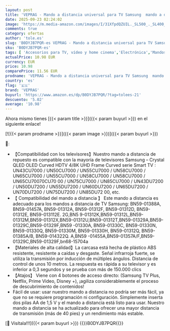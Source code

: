 ```yaml
---
layout: post
title: 'VEPRAG - Mando a distancia universal para TV Samsung  mando a distancia de repuesto para Samsung Crystal QLED OLED Curved HDTV 4/8K UHD Frame Curved Series Smart TV.'
date: 2025-09-23 02:24:02
image: 'https://m.media-amazon.com/images/I/31XfpdQZUIL._SL500_._SL400_.jpg'
comments: true
category: ofertas
author: 'tole.es'
slug: 'B0DYJB7PQR-es VEPRAG - Mando a distancia universal para TV Samsung mando...'
sku: 'B0DYJB7PQR-es'
tags: [ 'Accesorios para TV, vídeo y home cinema','Electrónica','Mandos a distancia','TV, vídeo y home cinema','smart','tv','veprag','🇪🇸', ]
actualPrice: 10.98 EUR
currency: EUR
price: 10.98
comparePrice: 11.56 EUR
prodname: 'VEPRAG - Mando a distancia universal para TV Samsung  mando a distancia de repuesto para Samsung Crystal QLED OLED Curved HDTV 4/8K UHD Frame Curved Series Smart TV.'
country: 'es'
flag: '🇪🇸'
brand: 'VEPRAG'
buyurl: 'https://www.amazon.es/dp/B0DYJB7PQR/?tag=tolees-21'
descuento: '5.02'
average: '10.98'
---
```


Ahora mismo tienes [{{< param title >}}]({{< param buyurl >}}) en el siguiente enlace!

[![{{< param prodname >}}]({{< param image >}})]({{< param buyurl >}})

🔎:

- 【Compatibilidad con los televisores】Nuestro mando a distancia de repuesto es compatible con la mayoría de televisores Samsung – Crystal QLED OLED Curved HDTV 4/8K UHD Frame Curved serie Smart TV : UN43CU7000 / UN50CU7000 / UN55CU7000 / UN58CU7000 / UN65CU7000 / UN55CU7000 / UN58CU7000 / UN58CU7000 / UN65CU70070CU70 00 / UN75CU7000 / UN85CU7000 / UN43DU7200 / UN50DU7200 / UN55DU7200 / UN60DU7200 / UN65DU7200 / UN70DU7200 / UN75DU7200 / UN85DU72 00, etc.
- 【 Compatibilidad del mando a distancia 】 Este mando a distancia es adecuado para los mandos a distancia de TV Samsung: BN59-01388A, BN59-01457A, BN59-01312A, BN59-01312F, BN59-01312D, BN59-01312E, BN59-013112E. 2G,BN5 9-01312K,BN59-01312L,BN59-01312M,BN59-01312X,BN59-01312U,BN59-01312T,BN59-01329A,BN59-01329C,BN59-01329F,BN59 -01330A, BN59-01330C, BN59-01330N, BN59-01330Q, BN59-01330M, BN59-01330H, BN59-01312Q, BN59-01385A/B, BN59-014322Q. A,BN59 -01455A,BN59-01357A/F,BN59-01329C,BN59-01329F,bn68-15704a
- 【Materiales de alta calidad】La carcasa está hecha de plástico ABS resistente, resistente a caídas y desgaste. Señal infrarroja fuerte, se utiliza la transmisión por inducción de múltiples ángulos. Distancia de control de unos 10 metros. La respuesta es rápida a su televisor y es inferior a 0,3 segundos y se prueba con más de 150.000 clics
- 【Atajos】 Viene con 4 botones de acceso directo: (Samsung TV Plus, Netflix, Prime Video, Disney +), ¡agiliza considerablemente el proceso de descubrimiento de contenidos!
- Fácil de usar: usar nuestro mando a distancia no podría ser más fácil, ya que no se requiere programación ni configuración. Simplemente inserta dos pilas AA de 1,5 V y el mando a distancia está listo para usar. Nuestro mando a distancia se ha actualizado para ofrecer una mayor distancia de transmisión (más de 40 pies) y un rendimiento más estable.

[🛒 Visítala!!!]({{< param buyurl >}})
{{<world>}}B0DYJB7PQR{{</world>}}
